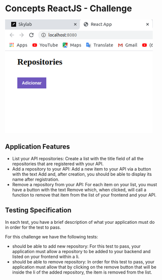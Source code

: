 # Concepts ReactJS - Challenge

<p size=2>
  <img src="./src/assets/animatedGIF.gif">
</p>

## Application Features
<ul>
<li> List your API repositories: Create a list with the title field of all the repositories that are registered with your API. </li>

<li> Add a repository to your API: Add a new item to your API via a button with the text Add and, after creation, you should be able to display its name after registration. </i >

<li> Remove a repository from your API: For each item on your list, you must have a button with the text Remove which, when clicked, will call a function to remove that item from the list of your frontend and your API. </ li>
</ul>

## Testing Specification

In each test, you have a brief description of what your application must do in order for the test to pass.

For this challenge we have the following tests:
<ul>
<li> should be able to add new repository: For this test to pass, your application must allow a repository to be added to your backend and listed on your frontend within a li. </li>

<li> should be able to remove repository: In order for this test to pass, your application must allow that by clicking on the remove button that will be inside the li of the added repository, the item is removed from the list. </li>
</ul>
